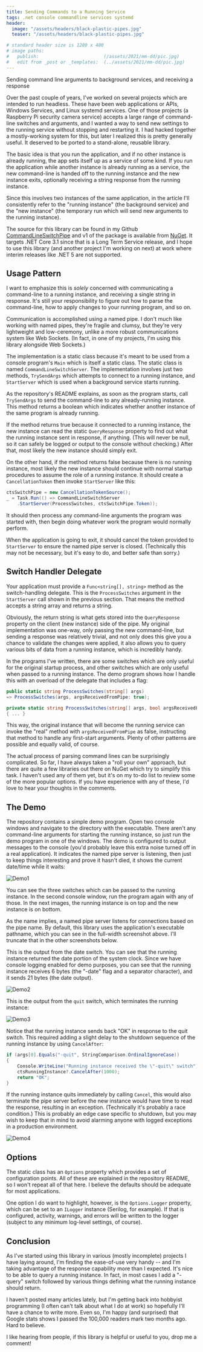 ```yaml
---
title: Sending Commands to a Running Service
tags: .net console commandline services systemd
header:
  image: "/assets/headers/black-plastic-pipes.jpg"
  teaser: "/assets/headers/black-plastic-pipes.jpg"

# standard header size is 1280 x 400
# image paths:
#   publish:                        (/assets/2021/mm-dd/pic.jpg)
#   edit from _post or _templates:  (../assets/2021/mm-dd/pic.jpg)
---
```


Sending command line arguments to background services, and receiving a response

<!--more-->

Over the past couple of years, I've worked on several projects which are intended to run headless. These have been web applications or APIs, Windows Services, and Linux systemd services. One of those projects (a Raspberry Pi security camera service) accepts a large range of command-line switches and arguments, and I wanted a way to send new settings to the running service without stopping and restarting it. I had hacked together a mostly-working system for this, but later I realized this is pretty generally useful. It deserved to be ported to a stand-alone, reusable library.

The basic idea is that you run the application, and if no other instance is already running, the app sets itself up as a service of some kind. If you run the application while another instance is already running as a service, the new command-line is handed off to the running instance and the new instance exits, optionally receiving a string response from the running instance.

Since this involves two instances of the same application, in the article I'll consistently refer to the "running instance" (the background service) and the "new instance" (the temporary run which will send new arguments to the running instance).

The source for this library can be found in my Github [CommandLineSwitchPipe](https://github.com/MV10/CommandLineSwitchPipe) and v1 of the package is available from [NuGet](https://nuget.org/packages/CommandLineSwitchPipe). It targets .NET Core 3.1 since that is a Long Term Service release, and I hope to use this library (and another project I'm working on next) at work where interim releases like .NET 5 are not supported.

## Usage Pattern

I want to emphasize this is _solely_ concerned with communicating a command-line to a running instance, and receiving a single string in response. It's still your responsibility to figure out how to parse the command-line, how to apply changes to your running program, and so on. 

Communication is accomplished using a named pipe. I don't much like working with named pipes, they're fragile and clumsy, but they're very lightweight and low-ceremony, unlike a more robust communications system like Web Sockets. (In fact, in one of my projects, I'm using this library alongside Web Sockets.)

The implementation is a static class because it's meant to be used from a console program's `Main` which is itself a static class. The static class is named `CommandLineSwitchServer`. The implementation involves just two methods, `TrySendArgs` which attempts to connect to a running instance, and `StartServer` which is used when a background service starts running.

As the repository's README explains, as soon as the program starts, call `TrySendArgs` to send the command-line to any already-running instance. This method returns a boolean which indicates whether another instance of the same program is already running.

If the method returns true because it connected to a running instance, the new instance can read the static `QueryResponse` property to find out what the running instance sent in response, if anything. (This will never be null, so it can safely be logged or output to the console without checking.) After that, most likely the new instance should simply exit.

On the other hand, if the method returns false because there is no running instance, most likely the new instance should continue with normal startup procedures to assume the role of a running instance. It should create a `CancellationToken` then invoke `StartServer` like this:

```csharp
ctsSwitchPipe = new CancellationTokenSource();
_ = Task.Run(() => CommandLineSwitchServer
    .StartServer(ProcessSwitches, ctsSwitchPipe.Token));
```

It should then process any command-line arguments the program was started with, then begin doing whatever work the program would normally perform.

When the application is going to exit, it should cancel the token provided to `StartServer` to ensure the named pipe server is closed. (Technically this may not be necessary, but it's easy to do, and better safe than sorry.)

## Switch Handler Delegate

Your application must provide a `Func<string[], string>` method as the switch-handling delegate. This is the `ProcessSwitches` argument in the `StartServer` call shown in the previous section. That means the method accepts a string array and returns a string.

Obviously, the return string is what gets stored into the `QueryResponse` property on the client (new instance) side of the pipe. My original implementation was one-way, only passing the new command-line, but sending a response was relatively trivial, and not only does this give you a chance to validate the changes were applied, it also allows you to query various bits of data from a running instance, which is incredibly handy.

In the programs I've written, there are some switches which are only useful for the original startup process, and other switches which are only useful when passed to a running instance. The demo program shows how I handle this with an overload of the delegate that includes a flag:

```csharp
public static string ProcessSwitches(string[] args)
=> ProcessSwitches(args, argsReceivedFromPipe: true);

private static string ProcessSwitches(string[] args, bool argsReceivedFromPipe)
{ ... }
```

This way, the original instance that will become the running service can invoke the "real" method with `argsReceivedFromPipe` as false, instructing that method to handle any first-start arguments. Plenty of other patterns are possible and equally valid, of course.

The actual process of parsing command lines can be surprisingly complicated. So far, I have always taken a "roll your own" approach, but there are quite a few libraries out there on NuGet which try to simplify this task. I haven't used any of them yet, but it's on my to-do list to review some of the more popular options. If you have experience with any of these, I'd love to hear your thoughts in the comments.

## The Demo

The repository contains a simple demo program. Open two console windows and navigate to the directory with the executable. There aren't any command-line arguments for starting the running instance, so just run the demo program in one of the windows. The demo is configured to output messages to the console (you'd probably leave this extra noise turned off in a real application). It indicates the named pipe server is listening, then just to keep things interesting and prove it hasn't died, it shows the current date/time while it waits:

![Demo1](/assets/2021/05-10/demo1.png)

You can see the three switches which can be passed to the running instance. In the second console window, run the program again with any of those. In the next images, the running instance is on top and the new instance is on bottom.

As the name implies, a named pipe server listens for connections based on the pipe name. By default, this library uses the application's executable pathname, which you can see in the full-width screenshot above. I'll truncate that in the other screenshots below.

This is the output from the date switch. You can see that the running instance returned the date portion of the system clock. Since we have console logging enabled for demo purposes, you can see that the running instance receives 6 bytes (the "-date" flag and a separator character), and it sends 21 bytes (the date output).

![Demo2](/assets/2021/05-10/demo2.png)

This is the output from the `quit` switch, which terminates the running instance:

![Demo3](/assets/2021/05-10/demo3.png)

Notice that the running instance sends back "OK" in response to the quit switch. This required adding a slight delay to the shutdown sequence of the running instance by using `CancelAfter`:

```csharp
if (args[0].Equals("-quit", StringComparison.OrdinalIgnoreCase))
{
    Console.WriteLine("Running instance received the \"-quit\" switch");
    ctsRunningInstance?.CancelAfter(1000);
    return "OK";
}
```

If the running instance quits immediately by calling `Cancel`, this would also terminate the pipe server before the new instance would have time to read the response, resulting in an exception. (Technically it's probably a race condition.) This is probably an edge case specific to shutdown, but you may wish to keep that in mind to avoid alarming anyone with logged exceptions in a production environment.

![Demo4](/assets/2021/05-10/demo4.png)

## Options

The static class has an `Options` property which provides a set of configuration points. All of these are explained in the repository README, so I won't repeat all of that here. I believe the defaults should be adequate for most applications.

One option I do want to highlight, however, is the `Options.Logger` property, which can be set to an `ILogger` instance (Serilog, for example). If that is configured, activity, warnings, and errors will be written to the logger (subject to any minimum log-level settings, of course).

## Conclusion

As I've started using this library in various (mostly incomplete) projects I have laying around, I'm finding the ease-of-use very handy -- and I'm taking advantage of the response capability more than I expected. It's nice to be able to query a running instance. In fact, in most cases I add a "-query" switch followed by various things defining what the running instance should return.

I haven't posted many articles lately, but I'm getting back into hobbyist programming (I often can't talk about what I do at work) so hopefully I'll have a chance to write more. Even so, I'm happy (and surprised) that Google stats shows I passed the 100,000 readers mark two months ago. Hard to believe.

I like hearing from people, if this library is helpful or useful to you, drop me a comment!

